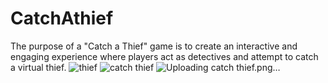 # CatchAthief
The purpose of a "Catch a Thief" game is to create an interactive and engaging experience where players act as detectives and attempt to catch a virtual thief.
![thief](https://github.com/Ashwini03Admane/CatchAthief/assets/131963321/e5d43ced-0dce-4bb1-b20b-cfb91fe9508c)
![catch thief](https://github.com/Ashwini03Admane/CatchAthief/assets/131963321/1c716abb-455a-4a8f-b2f6-d89520768b74)
![Uploading catch thief.png…]()
